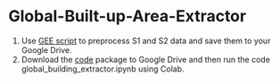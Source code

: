 # Global-Built-up-Area-Extractor

1. Use [GEE script](https://code.earthengine.google.com/?accept_repo=users/tianyangli256/GlobalBuildings) to preprocess S1 and S2 data and save them to your Google Drive.
2. Download the [code](https://drive.google.com/file/d/1jre2Fp7n_0Z1iPQ5YXcdj4yP2nqAVpd3/view?usp=sharing) package to Google Drive and then run the code global_building_extractor.ipynb using Colab.
